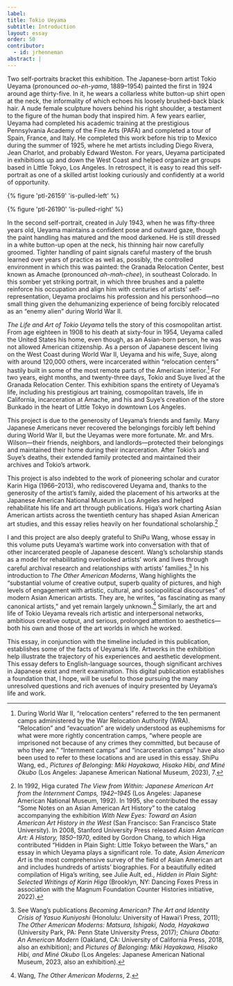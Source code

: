 ```yaml
---
label: 
title: Tokio Ueyama
subtitle: Introduction
layout: essay
order: 50
contributor:
  - id: jrhenneman  
abstract: |
---
```


Two self-portraits bracket this exhibition. The Japanese-born artist Tokio Ueyama (pronounced *oo-eh-yama*, 1889–1954) painted the first in 1924 around age thirty-five. In it, he wears a collarless white button-up shirt open at the neck, the informality of which echoes his loosely brushed-back black hair. A nude female sculpture hovers behind his right shoulder, a testament to the figure of the human body that inspired him. A few years earlier, Ueyama had completed his academic training at the prestigious Pennsylvania Academy of the Fine Arts (PAFA) and completed a tour of Spain, France, and Italy. He completed this work before his trip to Mexico during the summer of 1925, where he met artists including Diego Rivera, Jean Charlot, and probably Edward Weston. For years, Ueyama participated in exhibitions up and down the West Coast and helped organize art groups based in Little Tokyo, Los Angeles. In retrospect, it is easy to read this self-portrait as one of a skilled artist looking curiously and confidently at a world of opportunity.

{% figure 'ptl-26159' 'is-pulled-left' %}

{% figure 'ptl-26190' 'is-pulled-right' %}

In the second self-portrait, created in July 1943, when he was fifty-three years old, Ueyama maintains a confident pose and outward gaze, though the paint handling has matured and the mood darkened. He is still dressed in a white button-up open at the neck, his thinning hair now carefully groomed. Tighter handling of paint signals careful mastery of the brush learned over years of practice as well as, possibly, the controlled environment in which this was painted: the Granada Relocation Center, best known as Amache (pronounced *ah-mah-chee*), in southeast Colorado. In this somber yet striking portrait, in which three brushes and a palette reinforce his occupation and align him with centuries of artists’ self-representation, Ueyama proclaims his profession and his personhood—no small thing given the dehumanizing experience of being forcibly relocated as an “enemy alien” during World War II.

*The Life and Art of Tokio Ueyama* tells the story of this cosmopolitan artist. From age eighteen in 1908 to his death at sixty-four in 1954, Ueyama called the United States his home, even though, as an Asian-born person, he was not allowed American citizenship. As a person of Japanese descent living on the West Coast during World War II, Ueyama and his wife, Suye, along with around 120,000 others, were incarcerated within “relocation centers” hastily built in some of the most remote parts of the American interior.[^1] For two years, eight months, and twenty-three days, Tokio and Suye lived at the Granada Relocation Center. This exhibition spans the entirety of Ueyama’s life, including his prestigious art training, cosmopolitan travels, life in California, incarceration at Amache, and his and Suye’s creation of the store Bunkado in the heart of Little Tokyo in downtown Los Angeles.

This project is due to the generosity of Ueyama’s friends and family. Many Japanese Americans never recovered the belongings forcibly left behind during World War II, but the Ueyamas were more fortunate. Mr. and Mrs. Wilson—their friends, neighbors, and landlords—protected their belongings and maintained their home during their incarceration. After Tokio’s and Suye’s deaths, their extended family protected and maintained their archives and Tokio’s artwork.

This project is also indebted to the work of pioneering scholar and curator Karin Higa (1966–2013), who rediscovered Ueyama and, thanks to the generosity of the artist’s family, aided the placement of his artworks at the Japanese American National Museum in Los Angeles and helped rehabilitate his life and art through publications. Higa’s work charting Asian American artists across the twentieth century has shaped Asian American art studies, and this essay relies heavily on her foundational scholarship.[^2]

I and this project are also deeply grateful to ShiPu Wang, whose essay in this volume puts Ueyama’s wartime work into conversation with that of other incarcerated people of Japanese descent. Wang’s scholarship stands as a model for rehabilitating overlooked artists’ work and lives through careful archival research and relationships with artists’ families.[^3] In his introduction to *The Other American Moderns*, Wang highlights the “substantial volume of creative output, superb quality of pictures, and high levels of engagement with artistic, cultural, and sociopolitical discourses” of modern Asian American artists. They are, he writes, “as fascinating as many canonical artists,” and yet remain largely unknown.[^4] Similarly, the art and life of Tokio Ueyama reveals rich artistic and interpersonal networks, ambitious creative output, and serious, prolonged attention to aesthetics—both his own and those of the art worlds in which he worked.

This essay, in conjunction with the timeline included in this publication, establishes some of the facts of Ueyama’s life. Artworks in the exhibition help illustrate the trajectory of his experiences and aesthetic development. This essay defers to English-language sources, though significant archives in Japanese exist and merit examination. This digital publication establishes a foundation that, I hope, will be useful to those pursuing the many unresolved questions and rich avenues of inquiry presented by Ueyama’s life and work.

[^1]: During World War II, “relocation centers” referred to the ten permanent camps administered by the War Relocation Authority (WRA). “Relocation” and “evacuation” are widely understood as euphemisms for what were more rightly concentration camps, “where people are imprisoned not because of any crimes they committed, but because of who they are.” “Internment camps” and “incarceration camps” have also been used to refer to these locations and are used in this essay. ShiPu Wang, ed., *Pictures of Belonging: Miki Hayakawa, Hisako Hibi, and Miné Okubo* (Los Angeles: Japanese American National Museum, 2023), 7.

[^2]: In 1992, Higa curated *The View from Within: Japanese American Art from the Internment Camps, 1942–1945* (Los Angeles: Japanese American National Museum, 1992). In 1995, she contributed the essay “Some Notes on an Asian American Art History” to the catalog accompanying the exhibition *With New Eyes: Toward an Asian American Art History in the West* (San Francisco: San Francisco State University). In 2008, Stanford University Press released *Asian American Art: A History, 1850–1970*, edited by Gordon Chang, to which Higa contributed “Hidden in Plain Sight: Little Tokyo between the Wars,” an essay in which Ueyama plays a significant role. To date, *Asian American Art* is the most comprehensive survey of the field of Asian American art and includes hundreds of artists’ biographies. For a beautifully edited compilation of Higa’s writing, see Julie Ault, ed., *Hidden in Plain Sight: Selected Writings of Karin Higa* (Brooklyn, NY: Dancing Foxes Press in association with the Magnum Foundation Counter Histories initiative, 2022).

[^3]: See Wang’s publications *Becoming American? The Art and Identity Crisis of Yasuo Kuniyoshi* (Honolulu: University of Hawai‘i Press, 2011); *The Other American Moderns: Matsura, Ishigaki, Noda, Hayakawa* (University Park, PA: Penn State University Press, 2017); *Chiura Obata: An American Modern* (Oakland, CA: University of California Press, 2018, also an exhibition); and *Pictures of Belonging: Miki Hayakawa, Hisako Hibi, and Miné Okubo* (Los Angeles: Japanese American National Museum, 2023, also an exhibition).

[^4]: Wang, *The Other American Moderns*, 2.
